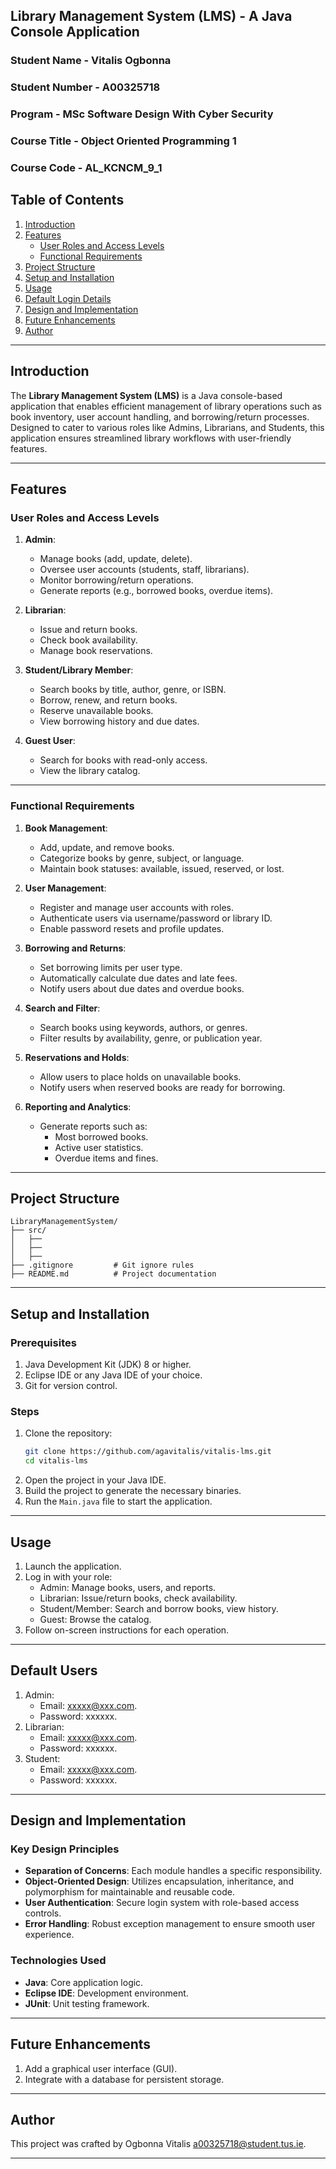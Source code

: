 ## Library Management System (LMS) - A Java Console Application
### Student Name - Vitalis Ogbonna
### Student Number - A00325718
### Program - MSc Software Design With Cyber Security
### Course Title - Object Oriented Programming 1 
### Course Code - AL_KCNCM_9_1

## Table of Contents
1. [Introduction](#introduction)
2. [Features](#features)
   - [User Roles and Access Levels](#user-roles-and-access-levels)
   - [Functional Requirements](#functional-requirements)
3. [Project Structure](#project-structure)
4. [Setup and Installation](#setup-and-installation)
5. [Usage](#usage)
5. [Default Login Details](#default-users)
6. [Design and Implementation](#design-and-implementation)
7. [Future Enhancements](#future-enhancements)
8. [Author](#author)

---

## Introduction
The **Library Management System (LMS)** is a Java console-based application that enables efficient management of library operations such as book inventory, user account handling, and borrowing/return processes. Designed to cater to various roles like Admins, Librarians, and Students, this application ensures streamlined library workflows with user-friendly features.

---

## Features

### User Roles and Access Levels
1. **Admin**:
   - Manage books (add, update, delete).
   - Oversee user accounts (students, staff, librarians).
   - Monitor borrowing/return operations.
   - Generate reports (e.g., borrowed books, overdue items).

2. **Librarian**:
   - Issue and return books.
   - Check book availability.
   - Manage book reservations.

3. **Student/Library Member**:
   - Search books by title, author, genre, or ISBN.
   - Borrow, renew, and return books.
   - Reserve unavailable books.
   - View borrowing history and due dates.

4. **Guest User**:
   - Search for books with read-only access.
   - View the library catalog.

---

### Functional Requirements
1. **Book Management**:
   - Add, update, and remove books.
   - Categorize books by genre, subject, or language.
   - Maintain book statuses: available, issued, reserved, or lost.

2. **User Management**:
   - Register and manage user accounts with roles.
   - Authenticate users via username/password or library ID.
   - Enable password resets and profile updates.

3. **Borrowing and Returns**:
   - Set borrowing limits per user type.
   - Automatically calculate due dates and late fees.
   - Notify users about due dates and overdue books.

4. **Search and Filter**:
   - Search books using keywords, authors, or genres.
   - Filter results by availability, genre, or publication year.

5. **Reservations and Holds**:
   - Allow users to place holds on unavailable books.
   - Notify users when reserved books are ready for borrowing.

6. **Reporting and Analytics**:
   - Generate reports such as:
     - Most borrowed books.
     - Active user statistics.
     - Overdue items and fines.

---

## Project Structure
```
LibraryManagementSystem/
├── src/
│   ├── 
│   ├── 
│   ├── 
├── .gitignore         # Git ignore rules
├── README.md          # Project documentation
```

---

## Setup and Installation

### Prerequisites
1. Java Development Kit (JDK) 8 or higher.
2. Eclipse IDE or any Java IDE of your choice.
3. Git for version control.

### Steps
1. Clone the repository:
   ```bash
   git clone https://github.com/agavitalis/vitalis-lms.git
   cd vitalis-lms
   ```
2. Open the project in your Java IDE.
3. Build the project to generate the necessary binaries.
4. Run the `Main.java` file to start the application.

---

## Usage
1. Launch the application.
2. Log in with your role:
   - Admin: Manage books, users, and reports.
   - Librarian: Issue/return books, check availability.
   - Student/Member: Search and borrow books, view history.
   - Guest: Browse the catalog.
3. Follow on-screen instructions for each operation.

---
## Default Users
1. Admin:
   - Email: xxxxx@xxx.com.
   - Password: xxxxxx.
2. Librarian:
   - Email: xxxxx@xxx.com.
   - Password: xxxxxx.
3. Student:
   - Email: xxxxx@xxx.com.
   - Password: xxxxxx.
   

---

## Design and Implementation

### Key Design Principles
- **Separation of Concerns**: Each module handles a specific responsibility.
- **Object-Oriented Design**: Utilizes encapsulation, inheritance, and polymorphism for maintainable and reusable code.
- **User Authentication**: Secure login system with role-based access controls.
- **Error Handling**: Robust exception management to ensure smooth user experience.

### Technologies Used
- **Java**: Core application logic.
- **Eclipse IDE**: Development environment.
- **JUnit**: Unit testing framework.

---

## Future Enhancements
1. Add a graphical user interface (GUI).
2. Integrate with a database for persistent storage.

---

## Author
This project was crafted by Ogbonna Vitalis <a00325718@student.tus.ie>.

---

